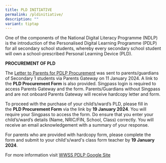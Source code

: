 ```yaml
---
title: PLD INITIATIVE
permalink: /pldinitiative/
description: ""
variant: tiptap
---
```

<p>One of the components of the National Digital Literacy Programme (NDLP) is the introduction of the Personalised Digital Learning Programme (PDLP) for all secondary school students, whereby every secondary school student will own a school-prescribed Personal Learning Device (PLD).</p><p><strong>PROCUREMENT OF PLD</strong></p><p>The&nbsp;<a href="https://drive.google.com/file/d/1mPYgAjaLJLKypwfab3zP0Y1kJ55eLY6K/view?usp=sharing" rel="noopener noreferrer nofollow" target="_blank">Letter to Parents for PDLP Procurement</a>&nbsp;was&nbsp;sent to parents/guardians of Secondary 1 students via Parents Gateway on 11 January 2024.&nbsp;A link to the&nbsp;<strong>PLD Procurement Form</strong>&nbsp;is also provided. Singpass login is required to access Parents Gateway and the form.&nbsp;Parents/Guardians without Singpass and are not onboard Parents Gateway will receive hardcopy letter and form.</p><p>To proceed with the purchase of your child’s/ward’s PLD, please fill in the&nbsp;<strong>PLD Procurement Form</strong>&nbsp;via the link by&nbsp;<strong>19 January 2024</strong>. You will require your Singpass to access the form. Do ensure that you enter your child’s/ward’s details (Name, NRIC/FIN, School, Class) correctly. You will receive an email acknowledgement with a summary of your response.</p><p>For parents who are provided with hardcopy form, please complete the form and submit to your child's/ward's class form teacher by&nbsp;<strong>19 January 2024</strong>.</p><p>For more information visit <a href="https://go.gov.sg/pdlpwwss" rel="noopener noreferrer nofollow" target="_blank">WWSS PDLP Google Site</a></p>